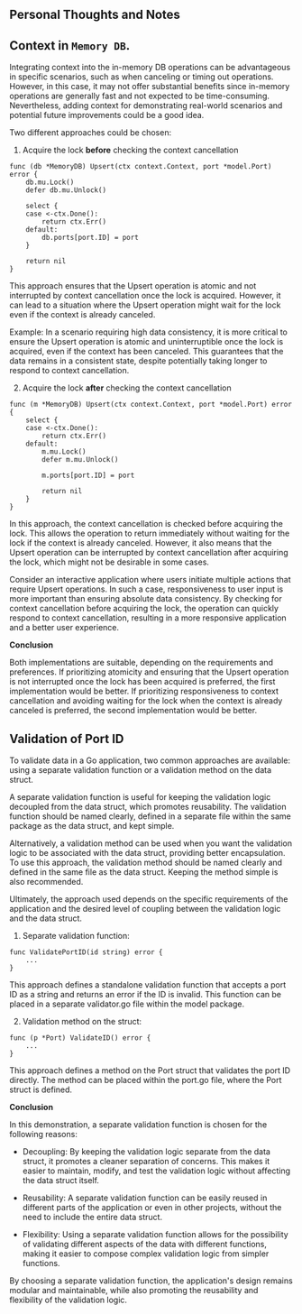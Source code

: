 ## Personal Thoughts and Notes
## Context in `Memory DB`. 
Integrating context into the in-memory DB operations can be advantageous in specific scenarios, such as when canceling or timing out operations. However, in this case, it may not offer substantial benefits since in-memory operations are generally fast and not expected to be time-consuming. Nevertheless, adding context for demonstrating real-world scenarios and potential future improvements could be a good idea.

Two different approaches could be chosen:
1. Acquire the lock **before** checking the context cancellation
```
func (db *MemoryDB) Upsert(ctx context.Context, port *model.Port) error {
	db.mu.Lock()
	defer db.mu.Unlock()

	select {
	case <-ctx.Done():
		return ctx.Err()
	default:
		db.ports[port.ID] = port
	}

	return nil
}
```
This approach ensures that the Upsert operation is atomic and not interrupted by context cancellation once the lock is acquired. However, it can lead to a situation where the Upsert operation might wait for the lock even if the context is already canceled.

Example: In a scenario requiring high data consistency, it is more critical to ensure the Upsert operation is atomic and uninterruptible once the lock is acquired, even if the context has been canceled. This guarantees that the data remains in a consistent state, despite potentially taking longer to respond to context cancellation.

2. Acquire the lock **after** checking the context cancellation
```
func (m *MemoryDB) Upsert(ctx context.Context, port *model.Port) error {
	select {
	case <-ctx.Done():
		return ctx.Err()
	default:
		m.mu.Lock()
		defer m.mu.Unlock()

		m.ports[port.ID] = port
		
		return nil
	}
}
```
In this approach, the context cancellation is checked before acquiring the lock. This allows the operation to return immediately without waiting for the lock if the context is already canceled. However, it also means that the Upsert operation can be interrupted by context cancellation after acquiring the lock, which might not be desirable in some cases.

Consider an interactive application where users initiate multiple actions that require Upsert operations. In such a case, responsiveness to user input is more important than ensuring absolute data consistency. By checking for context cancellation before acquiring the lock, the operation can quickly respond to context cancellation, resulting in a more responsive application and a better user experience.

**Conclusion**

Both implementations are suitable, depending on the requirements and preferences. If prioritizing atomicity and ensuring that the Upsert operation is not interrupted once the lock has been acquired is preferred, the first implementation would be better. If prioritizing responsiveness to context cancellation and avoiding waiting for the lock when the context is already canceled is preferred, the second implementation would be better.

## Validation of Port ID
To validate data in a Go application, two common approaches are available: using a separate validation function or a validation method on the data struct.

A separate validation function is useful for keeping the validation logic decoupled from the data struct, which promotes reusability. The validation function should be named clearly, defined in a separate file within the same package as the data struct, and kept simple.

Alternatively, a validation method can be used when you want the validation logic to be associated with the data struct, providing better encapsulation. To use this approach, the validation method should be named clearly and defined in the same file as the data struct. Keeping the method simple is also recommended.

Ultimately, the approach used depends on the specific requirements of the application and the desired level of coupling between the validation logic and the data struct.

1. Separate validation function:
```
func ValidatePortID(id string) error {
	...
}
```

This approach defines a standalone validation function that accepts a port ID as a string and returns an error if the ID is invalid. This function can be placed in a separate validator.go file within the model package.

2. Validation method on the struct:
```
func (p *Port) ValidateID() error {
	...
}
```

This approach defines a method on the Port struct that validates the port ID directly. The method can be placed within the port.go file, where the Port struct is defined.

**Conclusion**

In this demonstration, a separate validation function is chosen for the following reasons:

- Decoupling: By keeping the validation logic separate from the data struct, it promotes a cleaner separation of concerns. This makes it easier to maintain, modify, and test the validation logic without affecting the data struct itself.

- Reusability: A separate validation function can be easily reused in different parts of the application or even in other projects, without the need to include the entire data struct.

- Flexibility: Using a separate validation function allows for the possibility of validating different aspects of the data with different functions, making it easier to compose complex validation logic from simpler functions.

By choosing a separate validation function, the application's design remains modular and maintainable, while also promoting the reusability and flexibility of the validation logic.